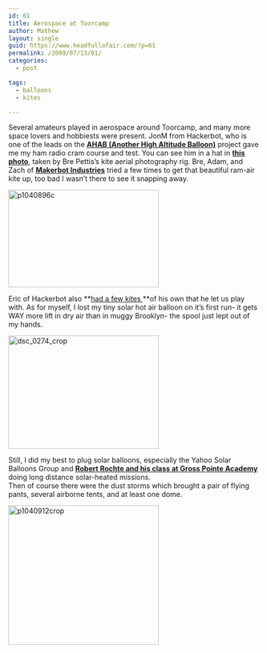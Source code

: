 ```yaml
---
id: 61
title: Aerospace at Toorcamp
author: Mathew
layout: single
guid: https://www.headfullofair.com/?p=61
permalink: /2009/07/13/61/
categories:
  - post

tags:
  - balloons
  - kites 

---
```

Several amateurs played in aerospace around Toorcamp, and many more space lovers and hobbiests were present. JonM from Hackerbot, who is one of the leads on the **[AHAB (Another High Altitude Balloon)][1]** project gave me my ham radio cram course and test. You can see him in a hat in **[this photo][2]**, taken by Bre Pettis&#8217;s kite aerial photography rig. Bre, Adam, and Zach of **[Makerbot Industries][3]** tried a few times to get that beautiful ram-air kite up, too bad I wasn&#8217;t there to see it snapping away.

<img class="alignnone size-medium wp-image-64" title="p1040896c" src="https://www.headfullofair.com/wp-content/uploads/2009/07/p1040896c-300x194.jpg" alt="p1040896c" width="300" height="194" />

Eric of Hackerbot also **[had a few kites ][4]**of his own that he let us play with. As for myself, I lost my tiny solar hot air balloon on it&#8217;s first run- it gets WAY more lift in dry air than in muggy Brooklyn- the spool just lept out of my hands.

<img class="size-medium wp-image-62 alignnone" title="my balloon, drifting away" src="https://www.headfullofair.com/wp-content/uploads/2009/07/dsc_0274_crop-300x225.jpg" alt="dsc_0274_crop" width="300" height="225" />

Still, I did my best to plug solar balloons, especially the Yahoo Solar Balloons Group and **[Robert Rochte and his class at Gross Pointe Academy][5]** doing long distance solar-heated missions.  
Then of course there were the dust storms which brought a pair of flying pants, several airborne tents, and at least one dome.

<img class="size-medium wp-image-63 alignnone" title="p1040912crop" src="https://www.headfullofair.com/wp-content/uploads/2009/07/p1040912crop-300x277.jpg" alt="p1040912crop" width="300" height="277" />

 [1]: www.hackerbotlabs.com/projects/the-ahab-missions/
 [2]: https://www.flickr.com/photos/bre/3694234621/sizes/o/
 [3]: http://www.makerbot.com/
 [4]: https://www.flickr.com/photos/javantea/3701154415/
 [5]: http://arhab.blogspot.com/